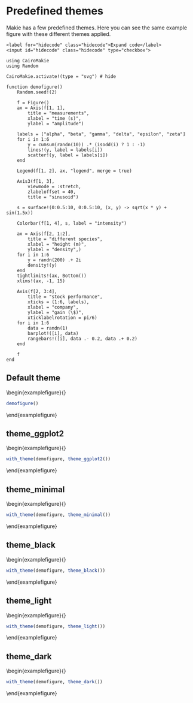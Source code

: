# Predefined themes

Makie has a few predefined themes.
Here you can see the same example figure with these different themes applied.

~~~
<label for="hidecode" class="hidecode">Expand code</label>
<input id="hidecode" class="hidecode" type="checkbox">
~~~

```julia:demofigure
using CairoMakie
using Random

CairoMakie.activate!(type = "svg") # hide

function demofigure()
    Random.seed!(2)

    f = Figure()
    ax = Axis(f[1, 1],
        title = "measurements",
        xlabel = "time (s)",
        ylabel = "amplitude")

    labels = ["alpha", "beta", "gamma", "delta", "epsilon", "zeta"]
    for i in 1:6
        y = cumsum(randn(10)) .* (isodd(i) ? 1 : -1)
        lines!(y, label = labels[i])
        scatter!(y, label = labels[i])
    end

    Legend(f[1, 2], ax, "legend", merge = true)

    Axis3(f[1, 3],
        viewmode = :stretch,
        zlabeloffset = 40,
        title = "sinusoid")

    s = surface!(0:0.5:10, 0:0.5:10, (x, y) -> sqrt(x * y) + sin(1.5x))

    Colorbar(f[1, 4], s, label = "intensity")

    ax = Axis(f[2, 1:2],
        title = "different species",
        xlabel = "height (m)",
        ylabel = "density",)
    for i in 1:6
        y = randn(200) .+ 2i
        density!(y)
    end
    tightlimits!(ax, Bottom())
    xlims!(ax, -1, 15)

    Axis(f[2, 3:4],
        title = "stock performance",
        xticks = (1:6, labels),
        xlabel = "company",
        ylabel = "gain (\$)",
        xticklabelrotation = pi/6)
    for i in 1:6
        data = randn(1)
        barplot!([i], data)
        rangebars!([i], data .- 0.2, data .+ 0.2)
    end

    f
end
```

## Default theme

\begin{examplefigure}{}
```julia
demofigure()
```
\end{examplefigure}

## theme_ggplot2

\begin{examplefigure}{}
```julia
with_theme(demofigure, theme_ggplot2())
```
\end{examplefigure}

## theme_minimal

\begin{examplefigure}{}
```julia
with_theme(demofigure, theme_minimal())
```
\end{examplefigure}

## theme_black

\begin{examplefigure}{}
```julia
with_theme(demofigure, theme_black())
```
\end{examplefigure}

## theme_light

\begin{examplefigure}{}
```julia
with_theme(demofigure, theme_light())
```
\end{examplefigure}

## theme_dark

\begin{examplefigure}{}
```julia
with_theme(demofigure, theme_dark())
```
\end{examplefigure}
